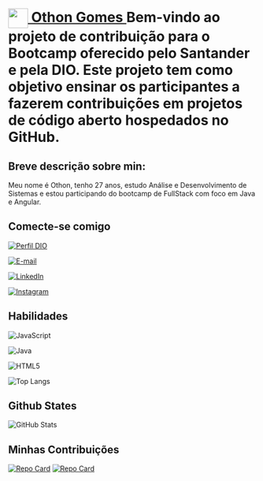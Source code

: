 
<h1>
    <a href="https://www.dio.me/">
     <img align="center" width="40px" src="https://hermes.digitalinnovation.one/assets/diome/logo-minimized.png">
 Othon Gomes
</a>
Bem-vindo ao projeto de contribuição para o Bootcamp oferecido pelo Santander e pela DIO. Este projeto tem como objetivo ensinar os participantes a fazerem contribuições em projetos de código aberto hospedados no GitHub.
<h2>Breve descrição sobre min:
</h2>
Meu nome é Othon, tenho 27 anos, estudo Análise e Desenvolvimento de Sistemas e estou participando do bootcamp de FullStack com foco em Java e Angular.


## Comecte-se comigo
[![Perfil DIO](https://img.shields.io/badge/-Meu%20Perfil%20na%20DIO-30A3DC?style=for-the-badge)](https://web.dio.me/users/othonmarcello)

[![E-mail](https://img.shields.io/badge/-Email-000?style=for-the-badge&logo=microsoft-outlook&logoColor=E94D5F)](othonmarcello@gmail.com)

[![LinkedIn](https://img.shields.io/badge/LinkedIn-000?style=for-the-badge&logo=linkedin&logoColor=0E76A8)](https://www.linkedin.com/in/othon-gomes-637725164/)

[![Instagram](https://img.shields.io/badge/Instagram-000?style=for-the-badge&logo=instagram)](https://www.instagram.com/otolollato/)


## Habilidades
![JavaScript](https://img.shields.io/badge/JavaScript-000?style=for-the-badge&logo=javascript)

![Java](https://img.shields.io/badge/Java-000?style=for-the-badge&logo=java)

![HTML5](https://img.shields.io/badge/HTML5-000?style=for-the-badge&logo=html5)

![Top Langs](https://github-readme-stats-git-masterrstaa-rickstaa.vercel.app/api/top-langs/?username=othongomes&bg_color=000&border_color=30A3DC&title_color=E94D5F&text_color=FFF)


## Github States
![GitHub Stats](https://github-readme-stats.vercel.app/api?username=othongomes&theme=transparent&bg_color=000&border_color=30A3DC&show_icons=true&icon_color=30A3DC&title_color=E94D5F&text_color=FFF)


## Minhas Contribuições
[![Repo Card](https://github-readme-stats.vercel.app/api/pin/?username=othongomes&repo=dio-lab-open-source&bg_color=000&border_color=30A3DC&show_icons=true&icon_color=30A3DC&title_color=E94D5F&text_color=FFF)](https://github.com/othongomes/dio-lab-open-source)
[![Repo Card](https://github-readme-stats.vercel.app/api/pin/?username=othongomes&repo=aprenda-kotlin-com-exemplos-lab&bg_color=000&border_color=30A3DC&show_icons=true&icon_color=30A3DC&title_color=E94D5F&text_color=FFF)](https://github.com/othongomes/aprenda-kotlin-com-exemplos-lab)